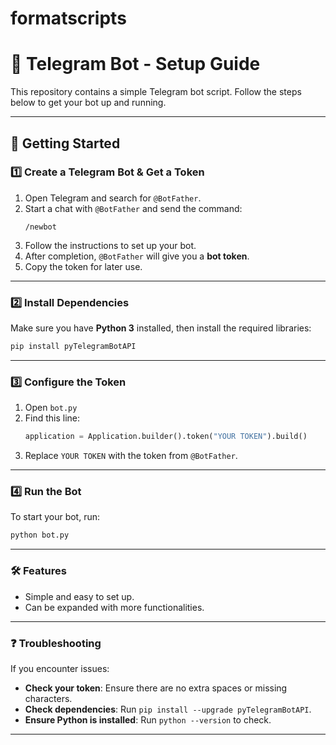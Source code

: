 # formatscripts

# 📌 Telegram Bot - Setup Guide

This repository contains a simple Telegram bot script. Follow the steps below to get your bot up and running.

---

## 🚀 Getting Started

### 1️⃣ Create a Telegram Bot & Get a Token
1. Open Telegram and search for `@BotFather`.
2. Start a chat with `@BotFather` and send the command:
   ```
   /newbot
   ```
3. Follow the instructions to set up your bot.
4. After completion, `@BotFather` will give you a **bot token**.
5. Copy the token for later use.

---

### 2️⃣ Install Dependencies
Make sure you have **Python 3** installed, then install the required libraries:
```bash
pip install pyTelegramBotAPI
```

---

### 3️⃣ Configure the Token
1. Open `bot.py` 
2. Find this line:
   ```python
   application = Application.builder().token("YOUR TOKEN").build()
   ```
3. Replace `YOUR TOKEN` with the token from `@BotFather`.

---

### 4️⃣ Run the Bot
To start your bot, run:
```bash
python bot.py
```

---

### 🛠️ Features
- Simple and easy to set up.
- Can be expanded with more functionalities.

---

### ❓ Troubleshooting
If you encounter issues:
- **Check your token**: Ensure there are no extra spaces or missing characters.
- **Check dependencies**: Run `pip install --upgrade pyTelegramBotAPI`.
- **Ensure Python is installed**: Run `python --version` to check.

---

